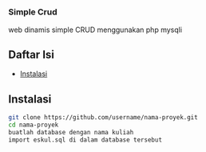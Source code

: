 # <h3> Simple Crud </h3>

web dinamis simple CRUD menggunakan php mysqli

## Daftar Isi

- [Instalasi](#instalasi)

## Instalasi

```bash
git clone https://github.com/username/nama-proyek.git
cd nama-proyek
buatlah database dengan nama kuliah
import eskul.sql di dalam database tersebut
